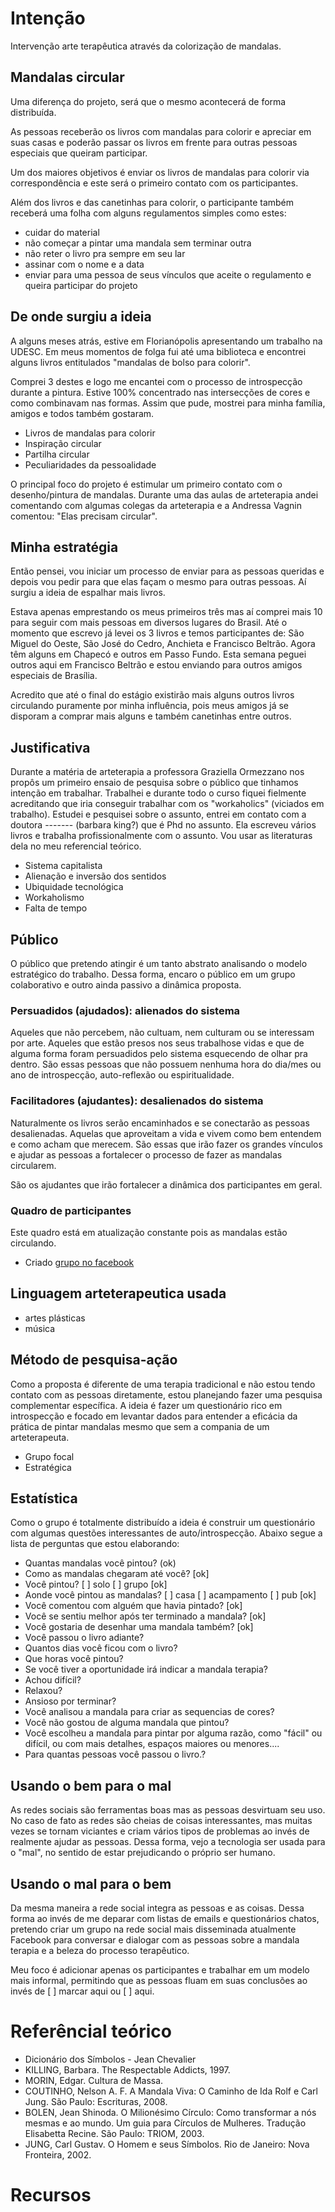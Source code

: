 # Intenção

Intervenção arte terapêutica através da colorização de mandalas.

## Mandalas circular

Uma diferença do projeto, será que o mesmo acontecerá de forma distribuída.

As pessoas receberão os livros com mandalas para colorir e apreciar em suas casas e poderão passar os livros em frente para outras pessoas especiais que queiram participar.

Um dos maiores objetivos é enviar os livros de mandalas para colorir via correspondência e este será o primeiro contato com os participantes.

Além dos livros e das canetinhas para colorir, o participante também receberá uma folha com alguns regulamentos simples como estes:

* cuidar do material
* não começar a pintar uma mandala sem terminar outra
* não reter o livro pra sempre em seu lar
* assinar com o nome e a data
* enviar para uma pessoa de seus vínculos que aceite o regulamento e queira participar do projeto

## De onde surgiu a ideia

A alguns meses atrás, estive em Florianópolis apresentando um trabalho na UDESC. Em meus momentos de folga fui até uma biblioteca e encontrei alguns livros entitulados "mandalas de bolso para colorir".

Comprei 3 destes e logo me encantei com o processo de introspecção durante a pintura. Estive 100% concentrado nas intersecções de cores e como combinavam nas formas. Assim que pude, mostrei para minha família, amigos e todos também gostaram.

* Livros de mandalas para colorir
* Inspiração circular
* Partilha circular
* Peculiaridades da pessoalidade

O principal foco do projeto é estimular um primeiro contato com o desenho/pintura de mandalas. Durante uma das aulas de arteterapia andei comentando com algumas colegas da arteterapia e a Andressa Vagnin comentou: "Elas precisam circular".

## Minha estratégia

Então pensei, vou iniciar um processo de enviar para as pessoas queridas e depois vou pedir para que elas façam o mesmo para outras pessoas. Aí surgiu a ideia de espalhar mais livros.

Estava apenas emprestando os meus primeiros três mas aí comprei mais 10 para seguir com mais pessoas em diversos lugares do Brasil. Até o momento que escrevo já levei os 3 livros e temos participantes de: São Miguel do Oeste, São José do Cedro, Anchieta e Francisco Beltrão. Agora têm alguns em Chapecó e outros em Passo Fundo. Esta semana peguei outros aqui em Francisco Beltrão e estou enviando para outros amigos especiais de Brasília.

Acredito que até o final do estágio existirão mais alguns outros livros circulando puramente por minha influência, pois meus amigos já se disporam a comprar mais alguns e também canetinhas entre outros.

## Justificativa

Durante a matéria de arteterapia a professora Graziella Ormezzano nos propôs um primeiro ensaio de pesquisa sobre o público que tinhamos intenção em trabalhar. Trabalhei e durante todo o curso fiquei fielmente acreditando que iria conseguir trabalhar com os "workaholics" (viciados em trabalho). Estudei e pesquisei sobre o assunto, entrei em contato com a doutora ------- (barbara king?) que é Phd no assunto. Ela escreveu vários livros e trabalha profissionalmente com o assunto. Vou usar as literaturas dela no meu referencial teórico.

* Sistema capitalista
* Alienação e inversão dos sentidos
* Ubiquidade tecnológica
* Workaholismo
* Falta de tempo

## Público

O público que pretendo atingir é um tanto abstrato analisando o modelo estratégico do trabalho. Dessa forma, encaro o público em um grupo colaborativo e outro ainda passivo a dinâmica proposta.

### Persuadidos (ajudados): alienados do sistema

Aqueles que não percebem, não cultuam, nem culturam ou se interessam por arte. Aqueles que estão presos nos seus trabalhose vidas e que de alguma forma foram persuadidos pelo sistema esquecendo de olhar pra dentro. São essas pessoas que não possuem nenhuma hora do dia/mes ou ano de introspecção, auto-reflexão ou espiritualidade.


### Facilitadores (ajudantes): desalienados do sistema

Naturalmente os livros serão encaminhados e se conectarão as pessoas desalienadas. Aquelas que aproveitam a vida e vivem como bem entendem e como acham que merecem. São essas que irão fazer os grandes vínculos e ajudar as pessoas a fortalecer o processo de fazer as mandalas circularem.

São os ajudantes que irão fortalecer a dinâmica dos participantes em geral.

### Quadro de participantes

Este quadro está em atualização constante pois as mandalas estão circulando.

- Criado [grupo no facebook](https://www.facebook.com/groups/646801458744586  "Ainda é secreto precisa de convite.")

## Linguagem arteterapeutica usada

* artes plásticas
* música

## Método de pesquisa-ação

Como a proposta é diferente de uma terapia tradicional e não estou tendo contato com as pessoas diretamente, estou planejando fazer uma pesquisa complementar específica. A ideia é fazer um questionário rico em introspecção e focado em levantar dados para entender a eficácia da prática de pintar mandalas mesmo que sem a compania de um arteterapeuta.

* Grupo focal
* Estratégica

## Estatística

Como o grupo é totalmente distribuído a ideia é construir um questionário com algumas questões interessantes de auto/introspecção. Abaixo segue a lista de perguntas que estou elaborando:

* Quantas mandalas você pintou? (ok)
* Como as mandalas chegaram até você? [ok]
* Você pintou? [ ] solo [ ] grupo [ok]
* Aonde você pintou as mandalas? [ ] casa [ ] acampamento [ ] pub [ok]
* Você comentou com alguém que havia pintado? [ok]
* Você se sentiu melhor após ter terminado a mandala? [ok]
* Você gostaria de desenhar uma mandala também? [ok]
* Você passou o livro adiante?
* Quantos dias você ficou com o livro?
* Que horas você pintou?
* Se você tiver a oportunidade irá indicar a mandala terapia?
* Achou difícil?
* Relaxou?
* Ansioso por terminar?
* Você analisou a mandala para criar as sequencias de cores?
* Você não gostou   de alguma mandala que pintou?
* Você escolheu a mandala para pintar por alguma razão, como "fácil" ou difícil, ou com mais detalhes, espaços maiores ou menores....
* Para quantas pessoas você passou o livro.?

## Usando o bem para o mal

As redes sociais são ferramentas boas mas as pessoas desvirtuam seu uso. No caso de fato as redes são cheias de coisas interessantes, mas muitas vezes se tornam viciantes e criam vários tipos de problemas ao invés de realmente ajudar as pessoas. Dessa forma, vejo a tecnologia ser usada para o "mal", no sentido de estar prejudicando o próprio ser humano.

## Usando o mal para o bem

Da mesma maneira a rede social integra as pessoas e as coisas. Dessa forma ao invés de me deparar com listas de emails e questionários chatos, pretendo criar um grupo na rede social mais disseminada atualmente Facebook para conversar e dialogar com as pessoas sobre a mandala terapia e a beleza do processo terapêutico.

Meu foco é adicionar apenas os participantes e trabalhar em um modelo mais informal, permitindo que as pessoas fluam em suas conclusões ao invés de [ ] marcar aqui ou [ ] aqui.


# Referêncial teórico

* Dicionário dos Símbolos - Jean Chevalier
* KILLING, Barbara. The Respectable Addicts, 1997.
* MORIN, Edgar. Cultura de Massa.
* COUTINHO, Nelson A. F. A Mandala Viva: O Caminho de Ida Rolf e Carl Jung. São Paulo: Escrituras, 2008.
* BOLEN, Jean Shinoda. O Milionésimo Círculo: Como transformar a nós mesmas e ao mundo. Um guia para Círculos de Mulheres. Tradução Elisabetta Recine. São Paulo: TRIOM, 2003.
* JUNG, Carl Gustav. O Homem e seus Símbolos. Rio de Janeiro: Nova Fronteira, 2002.


# Recursos
